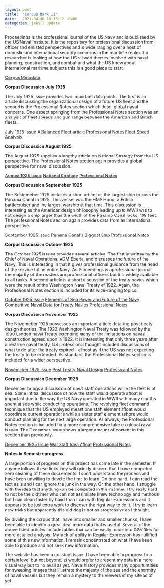 ```yaml
---
layout: post
title:  "Corpus Mark II"
date:   2021-04-06 18:15:12 -0400
categories: jekyll update
---
```

Proceedings is the professional journal of the US Navy and is published by the US Naval Institute.  It is the repository for professional discussion from officer and enlisted perspectives
and is wide ranging over a host of domestic and international security concerns in the maritime realm.  If a researcher is looking at how the US viewed themes involved with naval planning,
construction, and combat and what the US knew about international maritime subjects this is a good place to start.

[Corpus Metadata](https://github.com/comp-methods-fsu-2021/Ward_Corpus/blob/main/Corpus_Article_List.csv)

**Corpus Discussion July 1925**

The July 1925 issue provides two important data points.  The first is an article discussing the organizational design of a future US fleet
and the second is the Professional Notes section which detail global naval concerns.  One aspect springing from the Professional Notes
section was an analysis of fleet speeds and gun range between the American and British fleets.

[July 1925 Issue](https://github.com/comp-methods-fsu-2021/Ward_Corpus/blob/main/7_0_July_1925)
[A Balanced Fleet article](https://github.com/comp-methods-fsu-2021/Ward_Corpus/blob/main/7_1.0_Battlefleet)
[Professional Notes](https://github.com/comp-methods-fsu-2021/Ward_Corpus/blob/main/7_Professional-Notes)
[Fleet Speed Analysis](https://public.tableau.com/profile/david.ward5594#!/vizhome/Corpusv1/Sheet2?publish=yes)

**Corpus Discussion August 1925**

The August 1925 supplies a lengthy article on National Strategy from the US perspective.  The Professional Notes section again provides
a global perspective for naval discussion.

[August 1925 Issue](https://github.com/comp-methods-fsu-2021/Ward_Corpus/blob/main/8_0_August_1925)
[National Strategy](https://github.com/comp-methods-fsu-2021/Ward_Corpus/blob/main/8_1.0_National%20Strategy)
[Professional Notes](https://github.com/comp-methods-fsu-2021/Ward_Corpus/blob/main/8_Professional-Notes)

**Corpus Discussion Septemeber 1925**

The Septemeber 1925 includes a short articel on the largest ship to pass the Panama Canal in 1925.  This vessel was the HMS Hood, a British battlecruiser and the largest warship at that time.
This discussion is interesting as the American design philosophy leading up to WWII was to not design a ship larger than the width of the Panama Canal locks, 108 feet.  The professional Notes
section again provides data from an international perspective.

[September 1925 Issue](https://github.com/comp-methods-fsu-2021/Ward_Corpus/blob/main/9_0_September_1925)
[Panama Canal's Biggest Ship](https://github.com/comp-methods-fsu-2021/Ward_Corpus/blob/main/9_1.8_Panama-Canal)
[Professional Notes](https://github.com/comp-methods-fsu-2021/Ward_Corpus/blob/main/9_Professional-Notes)

**Corpus Discussion October 1925**

The October 1925 issues provides several articles.  The first is written by the Chief of Naval Operations, ADM Eberle, and discusses the future of the Navy.  This is interesting in that it gives
professional guidance from the head of the service tot he entire Navy.  As Proceedings is aprofessional journal the majority of the readers are professional officers but it is widely available to all
ranks.  A second article is a short discussion of the treaty navies which were the result of the Washington Naval Treaty of 1922.  Again, the Professional Notes section is included for its wide-ranging topics.

[October 1925 Issue](https://github.com/comp-methods-fsu-2021/Ward_Corpus/blob/main/10_0_October_1925)
[Elements of Sea Power and Future of the Navy](https://github.com/comp-methods-fsu-2021/Ward_Corpus/blob/main/10_1.2_Elements-of-Seapower)
[Comparitive Naval Data for Treaty Navies](https://github.com/comp-methods-fsu-2021/Ward_Corpus/blob/main/10_1.6_Report-on-Treat--navies)
[Professional Notes](https://github.com/comp-methods-fsu-2021/Ward_Corpus/blob/main/10_Professional-Notes)

**Corpus Discussion November 1925**

The Novemeber 1925 possesses an important article detailing post treaty design theories.  The 1922 Washington Naval Treaty was followed by the 1930 London naval Treaty extending many of the limitations on
navasl construction agreed upon in 1922.  It is interesting that only three years after a restrivie naval treaty, US professional thought included discussions of what to do after the treaty expired - almost as
if the US was not expecting the treaty to be extended.  As standard, the Professional Notes section is included for a wider perspective.

[Novemeber 1925 Issue](https://github.com/comp-methods-fsu-2021/Ward_Corpus/blob/main/11_0_November_1925)
[Post Treaty Naval Design](https://github.com/comp-methods-fsu-2021/Ward_Corpus/blob/main/11_1.7_Treaty-Design)
[Professioanl Notes](https://github.com/comp-methods-fsu-2021/Ward_Corpus/blob/main/11_Professional-Notes)

**Corpus Discussion December 1925**

December brings a discussion of naval staff operations while the fleet is at sea.  Some intitial discussion of how the staff would operate afloat is important due to the way the US Navy operated in WWII with
many months spent at sea while conducting operations.  The revolving fleet command technique that the US employed meant one staff element afloat would coordinate current operations while a sister staff element ashore
would conduct planning for the next large operation.  As always, the Professional Notes section is included for a more comprehensive take on global naval issues.  The December issue shows a larger amount of content
in this section than previously.

[December 1925 Issue](https://github.com/comp-methods-fsu-2021/Ward_Corpus/blob/main/12_0_December_1925)
[War Staff Idea Afloat](https://github.com/comp-methods-fsu-2021/Ward_Corpus/blob/main/12_1.9_War-Staff-Afloat)
[Professional Notes](https://github.com/comp-methods-fsu-2021/Ward_Corpus/blob/main/12_Professional-Notes)

**Notes to Semester progress**

A large portion of progress on this project has come late in the semester.  If anyone follows these links they will quickly discern that I have completed zero cleaning of these docuements.  I don't understand the process 
and have been unwilling to devote the time to learn.  On one hand, I can read the text as is and I can ignore the junk in the way.  On the other hand, I struggle with the idea that anything
can be computed in this manner.  I try really hard to not be the oldtimer who can not assimilate knew technology and methods but I can clean faster by hand than I can with Regular Expressions
and it appears to be just extra work to discover the right way to do it.  I try to learn new tricks but apparently this old dog is not as progressive as I thought.

By dividing the corpus that I have into smaller and smaller chunks, I have been able to identify a great deal more data that is useful.  Several of the above listed articles include tables that
can be easily made into CSV files for more detailed analysis.  My lack of ability in Regular Expression has nullified some of this new information.  I remain concentrated on what I have been able to produce
and not seek new information.

The website has been a constant issue.  I have been able to progress to a certain level but not beyond.  zi would prefer to present my data in a more visual way but to no avail as yet.  Naval history provides many
opportuntities for sweeping images that illustrate the majesty of the sea and the enormity of naval vessels but they remain a mystery to the viewers of my site as of yet.

